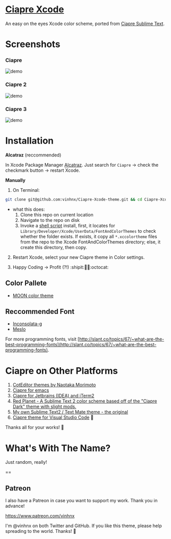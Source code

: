 # [Ciapre Xcode](http://vinhnx.github.io/Ciapre-Xcode-theme)

An easy on the eyes Xcode color scheme, ported from [Ciapre Sublime Text](https://github.com/vinhnx/Ciapre.tmTheme/).

# Screenshots

### Ciapre

![demo](https://raw.github.com/vinhnx/Ciapre-Xcode-theme/master/screenshot/ciapre.png)

### Ciapre 2

![demo](https://raw.github.com/vinhnx/Ciapre-Xcode-theme/master/screenshot/ciapre2.png)

### Ciapre 3

![demo](https://raw.github.com/vinhnx/Ciapre-Xcode-theme/master/screenshot/ciapre3.png)

# Installation

**Alcatraz** (reccommended)

In Xcode Package Manager [Alcatraz](https://github.com/mneorr/Alcatraz). Just search for `Ciapre` -> check the checkmark button -> restart Xcode.

**Manually**

1. On Terminal:

```bash
git clone git@github.com:vinhnx/Ciapre-Xcode-theme.git && cd Ciapre-Xcode-theme && sh install-ciapre-theme.sh
```

-   what this does:
    1. Clone this repo on current location
    2. Navigate to the repo on disk
    3. Invoke a [shell script](https://github.com/vinhnx/Ciapre-Xcode-theme/blob/master/install-ciapre-theme.sh) install, first, it locates for `Library/Developer/Xcode/UserData/FontAndColorThemes` to check whether the folder exists. If exists, it copy all `*.xccolortheme` files from the repo to the Xcode FontAndColorThemes directory; else, it create this directory, then copy.

2. Restart Xcode, select your new Ciapre theme in Color settings.

3. Happy Coding -> Profit (?!) :shipit::ship::rocket::octocat:

## Color Pallete

-   [MOON color theme](https://kuler.adobe.com/#themeID/2320307)

## Reccommended Font

-   [Inconsolata-g](http://leonardo-m.livejournal.com/77079.html)
-   [Meslo](https://github.com/andreberg/Meslo-Font)

For more programming fonts, visit [http://slant.co/topics/67/~what-are-the-best-programming-fonts](http://slant.co/topics/67/~what-are-the-best-programming-fonts).

# Ciapre on Other Platforms

1. [CotEditor themes by Naotaka Morimoto](http://www.naotaka.com/coteditorthemes/#Vinh-Nguyen)
2. [Ciapre for emacs](https://github.com/emacsfodder/tmtheme-to-emacs/blob/master/generatedThemes/ciapre-theme.el)
3. [Ciapre for Jetbrains (IDEA) and iTerm2](https://github.com/zdj/themes#ciapreitermcolors)
4. [Red Planet - A Sublime Text 2 color scheme based off of the "Ciapre Dark" theme with slight mods.](https://github.com/eliquious/Red-Planet-Theme)
5. [My own Sublime Text2 / Text Mate theme - the original](https://github.com/vinhnx/Ciapre.tmTheme)
6. [Ciapre theme for Visual Studio Code](https://marketplace.visualstudio.com/items?itemName=konart.ciapre) :rocket:

Thanks all for your works! :beer:

# What's With The Name?

Just random, really!

==

## Patreon

I also have a Patreon in case you want to support my work. Thank you in advance!

https://www.patreon.com/vinhnx

I'm @vinhnx on both Twitter and GitHub. If you like this theme, please help spreading to the world. Thanks! :rocket:
